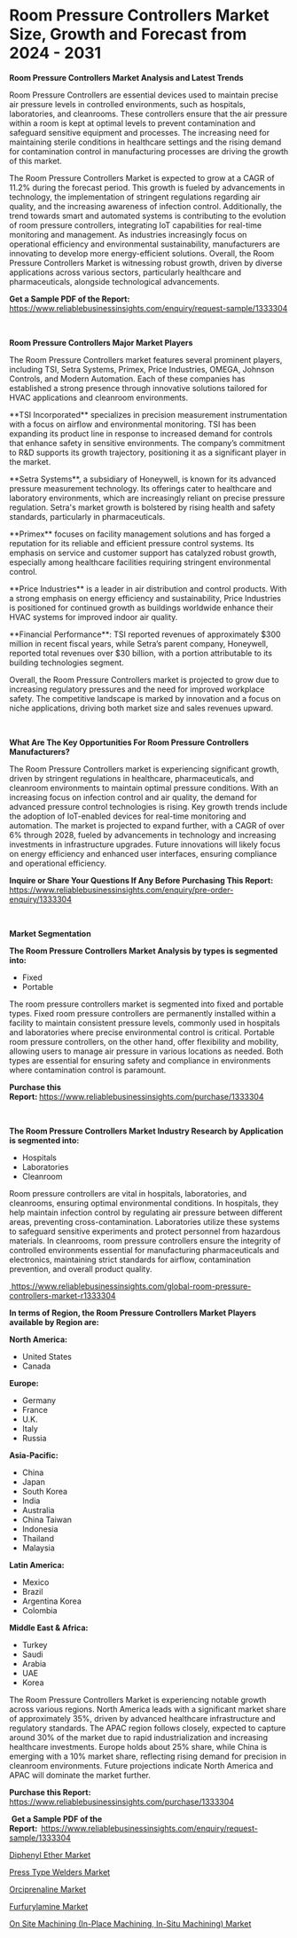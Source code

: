 <p><h1>Room Pressure Controllers Market Size, Growth and Forecast from 2024 - 2031</h1></p><p><strong>Room Pressure Controllers Market Analysis and Latest Trends</strong></p>
<p><p>Room Pressure Controllers are essential devices used to maintain precise air pressure levels in controlled environments, such as hospitals, laboratories, and cleanrooms. These controllers ensure that the air pressure within a room is kept at optimal levels to prevent contamination and safeguard sensitive equipment and processes. The increasing need for maintaining sterile conditions in healthcare settings and the rising demand for contamination control in manufacturing processes are driving the growth of this market.</p><p>The Room Pressure Controllers Market is expected to grow at a CAGR of 11.2% during the forecast period. This growth is fueled by advancements in technology, the implementation of stringent regulations regarding air quality, and the increasing awareness of infection control. Additionally, the trend towards smart and automated systems is contributing to the evolution of room pressure controllers, integrating IoT capabilities for real-time monitoring and management. As industries increasingly focus on operational efficiency and environmental sustainability, manufacturers are innovating to develop more energy-efficient solutions. Overall, the Room Pressure Controllers Market is witnessing robust growth, driven by diverse applications across various sectors, particularly healthcare and pharmaceuticals, alongside technological advancements.</p></p>
<p><strong>Get a Sample PDF of the Report:&nbsp;</strong> <a href="https://www.reliablebusinessinsights.com/enquiry/request-sample/1333304?utm_campaign=96&utm_medium=2&utm_source=Github&utm_content=ia&utm_term=11122024&utm_id=room-pressure-controllers">https://www.reliablebusinessinsights.com/enquiry/request-sample/1333304</a></p>
<p>&nbsp;</p>
<p><strong>Room Pressure Controllers Major Market Players</strong></p>
<p><p>The Room Pressure Controllers market features several prominent players, including TSI, Setra Systems, Primex, Price Industries, OMEGA, Johnson Controls, and Modern Automation. Each of these companies has established a strong presence through innovative solutions tailored for HVAC applications and cleanroom environments.</p><p>**TSI Incorporated** specializes in precision measurement instrumentation with a focus on airflow and environmental monitoring. TSI has been expanding its product line in response to increased demand for controls that enhance safety in sensitive environments. The company’s commitment to R&D supports its growth trajectory, positioning it as a significant player in the market.</p><p>**Setra Systems**, a subsidiary of Honeywell, is known for its advanced pressure measurement technology. Its offerings cater to healthcare and laboratory environments, which are increasingly reliant on precise pressure regulation. Setra's market growth is bolstered by rising health and safety standards, particularly in pharmaceuticals.</p><p>**Primex** focuses on facility management solutions and has forged a reputation for its reliable and efficient pressure control systems. Its emphasis on service and customer support has catalyzed robust growth, especially among healthcare facilities requiring stringent environmental control.</p><p>**Price Industries** is a leader in air distribution and control products. With a strong emphasis on energy efficiency and sustainability, Price Industries is positioned for continued growth as buildings worldwide enhance their HVAC systems for improved indoor air quality.</p><p>**Financial Performance**: TSI reported revenues of approximately $300 million in recent fiscal years, while Setra’s parent company, Honeywell, reported total revenues over $30 billion, with a portion attributable to its building technologies segment. </p><p>Overall, the Room Pressure Controllers market is projected to grow due to increasing regulatory pressures and the need for improved workplace safety. The competitive landscape is marked by innovation and a focus on niche applications, driving both market size and sales revenues upward.</p></p>
<p>&nbsp;</p>
<p><strong>What Are The Key Opportunities For Room Pressure Controllers Manufacturers?</strong></p>
<p><p>The Room Pressure Controllers market is experiencing significant growth, driven by stringent regulations in healthcare, pharmaceuticals, and cleanroom environments to maintain optimal pressure conditions. With an increasing focus on infection control and air quality, the demand for advanced pressure control technologies is rising. Key growth trends include the adoption of IoT-enabled devices for real-time monitoring and automation. The market is projected to expand further, with a CAGR of over 6% through 2028, fueled by advancements in technology and increasing investments in infrastructure upgrades. Future innovations will likely focus on energy efficiency and enhanced user interfaces, ensuring compliance and operational efficiency.</p></p>
<p><strong>Inquire or Share Your Questions If Any Before Purchasing This Report:</strong> <a href="https://www.reliablebusinessinsights.com/enquiry/pre-order-enquiry/1333304?utm_campaign=96&utm_medium=2&utm_source=Github&utm_content=ia&utm_term=11122024&utm_id=room-pressure-controllers">https://www.reliablebusinessinsights.com/enquiry/pre-order-enquiry/1333304</a></p>
<p>&nbsp;</p>
<p><strong>Market Segmentation</strong></p>
<p><strong>The Room Pressure Controllers Market Analysis by types is segmented into:</strong></p>
<p><ul><li>Fixed</li><li>Portable</li></ul></p>
<p><p>The room pressure controllers market is segmented into fixed and portable types. Fixed room pressure controllers are permanently installed within a facility to maintain consistent pressure levels, commonly used in hospitals and laboratories where precise environmental control is critical. Portable room pressure controllers, on the other hand, offer flexibility and mobility, allowing users to manage air pressure in various locations as needed. Both types are essential for ensuring safety and compliance in environments where contamination control is paramount.</p></p>
<p><strong>Purchase this Report:&nbsp;</strong><a href="https://www.reliablebusinessinsights.com/purchase/1333304?utm_campaign=96&utm_medium=2&utm_source=Github&utm_content=ia&utm_term=11122024&utm_id=room-pressure-controllers">https://www.reliablebusinessinsights.com/purchase/1333304</a></p>
<p>&nbsp;</p>
<p><strong>The Room Pressure Controllers Market Industry Research by Application is segmented into:</strong></p>
<p><ul><li>Hospitals</li><li>Laboratories</li><li>Cleanroom</li></ul></p>
<p><p>Room pressure controllers are vital in hospitals, laboratories, and cleanrooms, ensuring optimal environmental conditions. In hospitals, they help maintain infection control by regulating air pressure between different areas, preventing cross-contamination. Laboratories utilize these systems to safeguard sensitive experiments and protect personnel from hazardous materials. In cleanrooms, room pressure controllers ensure the integrity of controlled environments essential for manufacturing pharmaceuticals and electronics, maintaining strict standards for airflow, contamination prevention, and overall product quality.</p></p>
<p><a href="https://www.reliablebusinessinsights.com/global-room-pressure-controllers-market-r1333304?utm_campaign=96&utm_medium=2&utm_source=Github&utm_content=ia&utm_term=11122024&utm_id=room-pressure-controllers">&nbsp;https://www.reliablebusinessinsights.com/global-room-pressure-controllers-market-r1333304</a></p>
<p><strong>In terms of Region, the Room Pressure Controllers Market Players available by Region are:</strong></p>
<p>
    <p> <strong> North America: </strong>
        <ul>
            <li>United States</li>
            <li>Canada</li>
        </ul>
        </p> 
    <p> <strong> Europe: </strong>
        <ul>
            <li>Germany</li>
            <li>France</li>
            <li>U.K.</li>
            <li>Italy</li>
            <li>Russia</li>
        </ul>
        </p> 
    <p> <strong> Asia-Pacific: </strong>
        <ul>
            <li>China</li>
            <li>Japan</li>
            <li>South Korea</li>
            <li>India</li>
            <li>Australia</li>
            <li>China Taiwan</li>
            <li>Indonesia</li>
            <li>Thailand</li>
            <li>Malaysia</li>
        </ul>
        </p> 
    <p> <strong> Latin America: </strong>
        <ul>
            <li>Mexico</li>
            <li>Brazil</li>
            <li>Argentina Korea</li>
            <li>Colombia</li>
        </ul>
        </p> 
    <p> <strong> Middle East & Africa: </strong>
        <ul>
            <li>Turkey</li>
            <li>Saudi</li>
            <li>Arabia</li>
            <li>UAE</li>
            <li>Korea</li>
        </ul>
    </p>
    </p>
<p><p>The Room Pressure Controllers Market is experiencing notable growth across various regions. North America leads with a significant market share of approximately 35%, driven by advanced healthcare infrastructure and regulatory standards. The APAC region follows closely, expected to capture around 30% of the market due to rapid industrialization and increasing healthcare investments. Europe holds about 25% share, while China is emerging with a 10% market share, reflecting rising demand for precision in cleanroom environments. Future projections indicate North America and APAC will dominate the market further.</p></p>
<p><strong>Purchase this Report: </strong><a href="https://www.reliablebusinessinsights.com/purchase/1333304?utm_campaign=96&utm_medium=2&utm_source=Github&utm_content=ia&utm_term=11122024&utm_id=room-pressure-controllers">https://www.reliablebusinessinsights.com/purchase/1333304</a></p>
<p>&nbsp;<strong>Get a Sample PDF of the Report:&nbsp;&nbsp;</strong><a href="https://www.reliablebusinessinsights.com/enquiry/request-sample/1333304?utm_campaign=96&utm_medium=2&utm_source=Github&utm_content=ia&utm_term=11122024&utm_id=room-pressure-controllers">https://www.reliablebusinessinsights.com/enquiry/request-sample/1333304</a></p>
<p><strong></strong></p>
<p><p><a href="https://www.linkedin.com/pulse/diphenyl-ether-market-growth-expected-84-cagr-from-2024-yl3hc?utm_campaign=96&utm_medium=2&utm_source=Github&utm_content=ia&utm_term=11122024&utm_id=room-pressure-controllers">Diphenyl Ether Market</a></p><p><a href="https://github.com/joannesouthgate/Market-Research-Report-List-5/blob/main/press-type-welders-market.md?utm_campaign=96&utm_medium=2&utm_source=Github&utm_content=ia&utm_term=11122024&utm_id=room-pressure-controllers">Press Type Welders Market</a></p><p><a href="https://www.linkedin.com/pulse/orciprenaline-market-growth-outlook-72cagr-challenges-sr7hc?utm_campaign=96&utm_medium=2&utm_source=Github&utm_content=ia&utm_term=11122024&utm_id=room-pressure-controllers">Orciprenaline Market</a></p><p><a href="https://www.linkedin.com/pulse/furfurylamine-market-report-projected-65-from-2024-2031-demographic-bqg6c?utm_campaign=96&utm_medium=2&utm_source=Github&utm_content=ia&utm_term=11122024&utm_id=room-pressure-controllers">Furfurylamine Market</a></p><p><a href="https://github.com/sofayahoo2023/Market-Research-Report-List-6/blob/main/on-site-machining-in-place-machining-in-situ-machining-market.md?utm_campaign=96&utm_medium=2&utm_source=Github&utm_content=ia&utm_term=11122024&utm_id=room-pressure-controllers">On Site Machining (In-Place Machining, In-Situ Machining) Market</a></p></p>